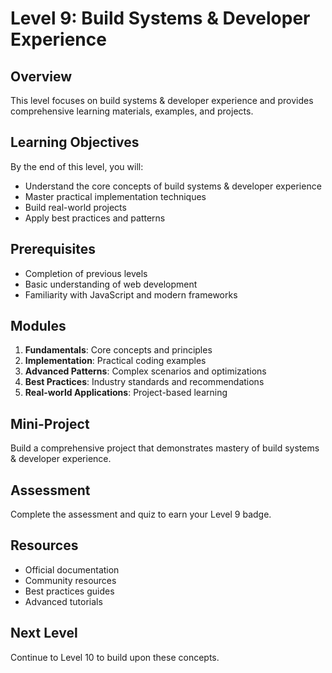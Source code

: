 # Level 9: Build Systems & Developer Experience

## Overview
This level focuses on build systems & developer experience and provides comprehensive learning materials, examples, and projects.

## Learning Objectives
By the end of this level, you will:
- Understand the core concepts of build systems & developer experience
- Master practical implementation techniques
- Build real-world projects
- Apply best practices and patterns

## Prerequisites
- Completion of previous levels
- Basic understanding of web development
- Familiarity with JavaScript and modern frameworks

## Modules
1. **Fundamentals**: Core concepts and principles
2. **Implementation**: Practical coding examples
3. **Advanced Patterns**: Complex scenarios and optimizations
4. **Best Practices**: Industry standards and recommendations
5. **Real-world Applications**: Project-based learning

## Mini-Project
Build a comprehensive project that demonstrates mastery of build systems & developer experience.

## Assessment
Complete the assessment and quiz to earn your Level 9 badge.

## Resources
- Official documentation
- Community resources
- Best practices guides
- Advanced tutorials

## Next Level
Continue to Level 10 to build upon these concepts.

